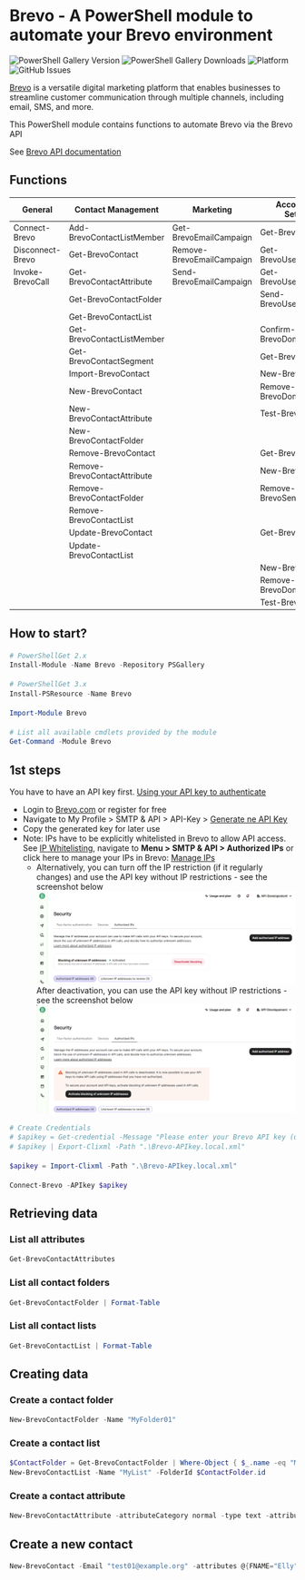 # Brevo - A PowerShell module to automate your Brevo environment

![PowerShell Gallery Version](https://img.shields.io/powershellgallery/v/Brevo?label=PSGallery%20Version)
![PowerShell Gallery Downloads](https://img.shields.io/powershellgallery/dt/Brevo?label=Downloads)
![Platform](https://img.shields.io/badge/Platform-Windows|Linux|MacOS-blue)
![GitHub Issues](https://img.shields.io/github/issues/tsubotitsch/Brevo?label=Issues)

[Brevo](https://www.brevo.com) is a versatile digital marketing platform that enables businesses to streamline customer communication through multiple channels, including email, SMS, and more.

This PowerShell module contains functions to automate Brevo via the Brevo API

See [Brevo API documentation](https://developers.brevo.com/reference/getting-started-1)

## Functions

| General          | Contact Management           | Marketing                 | Account and Settings     |
| ---------------- | ---------------------------- | ------------------------- | ------------------------ |
| Connect-Brevo    | Add-BrevoContactListMember   | Get-BrevoEmailCampaign    | Get-BrevoUser            |
| Disconnect-Brevo | Get-BrevoContact             | Remove-BrevoEmailCampaign | Get-BrevoUserActivitylog |
| Invoke-BrevoCall | Get-BrevoContactAttribute    | Send-BrevoEmailCampaign   | Get-BrevoUserPermission  |
|                  | Get-BrevoContactFolder       |                           | Send-BrevoUserInvitation |
|                  | Get-BrevoContactList         |                           |                          |
|                  | Get-BrevoContactListMember   |                           | Confirm-BrevoDomain      |
|                  | Get-BrevoContactSegment      |                           | Get-BrevoDomain          |
|                  | Import-BrevoContact          |                           | New-BrevoDomain          |
|                  | New-BrevoContact             |                           | Remove-BrevoDomain       |
|                  | New-BrevoContactAttribute    |                           | Test-BrevoDomain         |
|                  | New-BrevoContactFolder       |                           |                          |
|                  | Remove-BrevoContact          |                           | Get-BrevoSender          |
|                  | Remove-BrevoContactAttribute |                           | New-BrevoSender          |
|                  | Remove-BrevoContactFolder    |                           | Remove-BrevoSender       |
|                  | Remove-BrevoContactList      |                           |                          |
|                  | Update-BrevoContact          |                           | Get-BrevoAccount         |
|                  | Update-BrevoContactList      |                           |                          |
|                  |                              |                           | New-BrevoDomain          |
|                  |                              |                           | Remove-BrevoDomain       |
|                  |                              |                           | Test-BrevoDomain         |

## How to start?

```powershell
# PowerShellGet 2.x
Install-Module -Name Brevo -Repository PSGallery

# PowerShellGet 3.x
Install-PSResource -Name Brevo

Import-Module Brevo

# List all available cmdlets provided by the module
Get-Command -Module Brevo
```

## 1st steps

You have to have an API key first. [Using your API key to authenticate](https://developers.brevo.com/docs/getting-started#using-your-api-key-to-authenticate)

- Login to [Brevo.com](https://brevo.com) or register for free
- Navigate to My Profile > SMTP & API > API-Key > [Generate ne API Key](https://app.brevo.com/settings/keys/api)
- Copy the generated key for later use
- Note: IPs have to be explicitly whitelisted in Brevo to allow API access. See [IP Whitelisting](https://developers.brevo.com/docs/how-it-works#brevo-ip-addresses), navigate to **Menu > SMTP & API > Authorized IPs** or click here to manage your IPs in Brevo: [Manage IPs](https://app.brevo.com/security/authorised_ips)
  - Alternatively, you can turn off the IP restriction (if it regularly changes) and use the API key without IP restrictions - see the screenshot below<br>
![Deactivate Blocking of unknown IPs - before deactivation](/assets/Brevo-IP-Whitelisting01.png)<br>
After deactivation, you can use the API key without IP restrictions - see the screenshot below<br>
![Deactivate Blocking of unknown IPs - after deactivation](/assets/Brevo-IP-Whitelisting02.png)

```powershell
# Create Credentials
# $apikey = Get-credential -Message "Please enter your Brevo API key (username doesn't matter)"
# $apikey | Export-Clixml -Path ".\Brevo-APIkey.local.xml"

$apikey = Import-Clixml -Path ".\Brevo-APIkey.local.xml"

Connect-Brevo -APIkey $apikey
```

## Retrieving data

### List all attributes

```powershell
Get-BrevoContactAttributes
```

### List all contact folders

```powershell
Get-BrevoContactFolder | Format-Table
```

### List all contact lists

```powershell
Get-BrevoContactList | Format-Table
```

## Creating data

### Create a contact folder

```powershell
New-BrevoContactFolder -Name "MyFolder01"
```

### Create a contact list

```powershell
$ContactFolder = Get-BrevoContactFolder | Where-Object { $_.name -eq "MyFolder01" }
New-BrevoContactList -Name "MyList" -FolderId $ContactFolder.id
```

### Create a contact attribute

```powershell
New-BrevoContactAttribute -attributeCategory normal -type text -attributeName USERTYPE
```

## Create a new contact

```powershell
New-BrevoContact -Email "test01@example.org" -attributes @{FNAME="Elly"; LNAME="Roger";COUNTRIES=@("India","China")} -listIds 22,355
```
